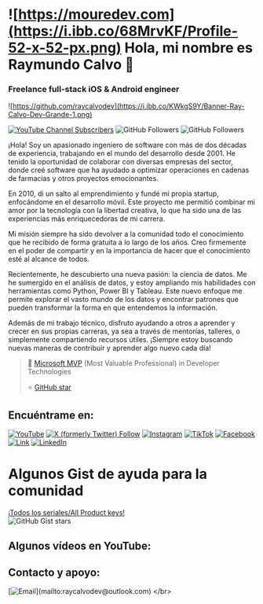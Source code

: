 # ![https://mouredev.com](https://i.ibb.co/68MrvKF/Profile-52-x-52-px.png) Hola, mi nombre es Raymundo Calvo 👋
### Freelance full-stack iOS & Android engineer

![https://github.com/raycalvodev](https://i.ibb.co/KWkgS9Y/Banner-Ray-Calvo-Dev-Grande-1.png)

[![YouTube Channel Subscribers](https://img.shields.io/youtube/channel/subscribers/UCZ6gMUxVWErK24xg4mVn81g?style=social)](https://www.youtube.com/@raymundocalvoperez3116?sub_confirmation=1)
![GitHub Followers](https://img.shields.io/github/followers/raycalvodev?style=social)
![GitHub Followers](https://img.shields.io/github/stars/raycalvodev?style=social)

¡Hola! Soy un apasionado ingeniero de software con más de dos décadas de experiencia, trabajando en el mundo del desarrollo desde 2001. He tenido la oportunidad de colaborar con diversas empresas del sector, donde creé software que ha ayudado a optimizar operaciones en cadenas de farmacias y otros proyectos emocionantes.

En 2010, di un salto al emprendimiento y fundé mi propia startup, enfocándome en el desarrollo móvil. Este proyecto me permitió combinar mi amor por la tecnología con la libertad creativa, lo que ha sido una de las experiencias más enriquecedoras de mi carrera.

Mi misión siempre ha sido devolver a la comunidad todo el conocimiento que he recibido de forma gratuita a lo largo de los años. Creo firmemente en el poder de compartir y en la importancia de hacer que el conocimiento esté al alcance de todos.

Recientemente, he descubierto una nueva pasión: la ciencia de datos. Me he sumergido en el análisis de datos, y estoy ampliando mis habilidades con herramientas como Python, Power BI y Tableau. Este nuevo enfoque me permite explorar el vasto mundo de los datos y encontrar patrones que pueden transformar la forma en que entendemos la información.

Además de mi trabajo técnico, disfruto ayudando a otros a aprender y crecer en sus propias carreras, ya sea a través de mentorías, talleres, o simplemente compartiendo recursos útiles. ¡Siempre estoy buscando nuevas maneras de contribuir y aprender algo nuevo cada día!

> 👥 [Microsoft MVP](https://mvp.microsoft.com/es-es/PublicProfile/5004970) (Most Valuable Professional) in Developer Technologies
> 
> ⭐️ [GitHub star](https://stars.github.com/profiles/raycalvodev/)

## Encuéntrame en:

[![YouTube](https://img.shields.io/badge/YouTube-RayCalvoDev-FF0000?style=for-the-badge&logo=youtube&logoColor=white&labelColor=101010)]([https://www.youtube.com/@raymundocalvoperez3116])
[![X (formerly Twitter) Follow](https://img.shields.io/badge/X-@ray_calvo-1DA1F2?style=for-the-badge&logo=twitter&logoColor=white&labelColor=101010)](https://twitter.com/ray_calvo)
[![Instagram](https://img.shields.io/badge/Instagram-@raycalvo-E4405F?style=for-the-badge&logo=instagram&logoColor=white&labelColor=101010)](https://instagram.com/raycalvo)
[![TikTok](https://img.shields.io/badge/TikTok-@raycalvoprez-69C9D0?style=for-the-badge&logo=tiktok&logoColor=white&labelColor=101010)](https://tiktok.com/@raycalvoprez)
[![Facebook](https://img.shields.io/badge/Facebook-@raycalvo-1877F2?style=for-the-badge&logo=facebook&logoColor=white&labelColor=101010)](https://facebook.com/raymundo.calvo)
</br>
[![Link](https://img.shields.io/badge/Links-raycalvo-39E09B?style=for-the-badge&logo=Linktree&logoColor=white&labelColor=101010)](https://mouredev.com)
[![LinkedIn](https://img.shields.io/badge/LinkedIn-raycalvo-0077B5?style=for-the-badge&logo=linkedin&logoColor=white&labelColor=101010)](https://www.linkedin.com/in/raymundo-calvo-pérez-38690631a/)


# Algunos Gist de ayuda para la comunidad
[¡Todos los seriales/All Product keys!](https://gist.github.com/raycalvodev/2109f03d044f01069096b6f76ea30023)
</br>
![GitHub Gist stars](https://img.shields.io/github/gist/stars/2109f03d044f01069096b6f76ea30023)

## Algunos vídeos en YouTube:

## Contacto y apoyo:
[![Email](https://img.shields.io/badge/raycalvodev@outlook.com-email_personal_(respuesta_lenta)-D14836?style=for-the-badge&logo=gmail&logoColor=white&labelColor=101010)](mailto:raycalvodev@outlook.com)
</br>
